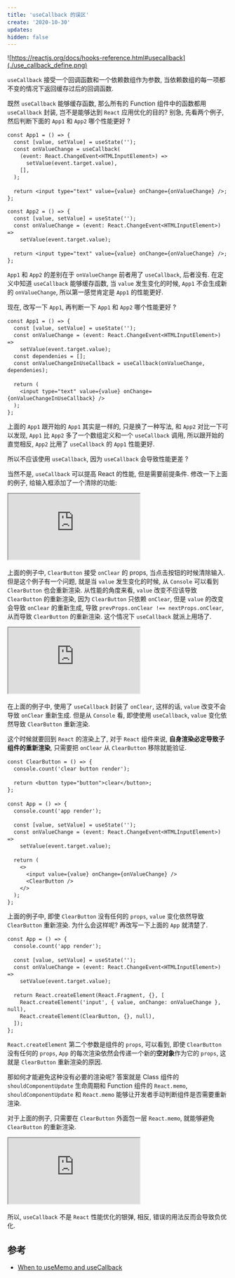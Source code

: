 ```yaml
---
title: 'useCallback 的误区'
create: '2020-10-30'
updates:
hidden: false
---
```


![https://reactjs.org/docs/hooks-reference.html#usecallback](./use_callback_define.png)

`useCallback` 接受一个回调函数和一个依赖数组作为参数, 当依赖数组的每一项都不变的情况下返回缓存过后的回调函数.

既然 `useCallback` 能够缓存函数, 那么所有的 Function 组件中的函数都用 `useCallback` 封装, 岂不是能够达到 `React` 应用优化的目的? 别急, 先看两个例子, 然后判断下面的 `App1` 和 `App2` 哪个性能更好 ?

```tsx
const App1 = () => {
  const [value, setValue] = useState('');
  const onValueChange = useCallback(
    (event: React.ChangeEvent<HTMLInputElement>) =>
      setValue(event.target.value),
    [],
  );

  return <input type="text" value={value} onChange={onValueChange} />;
};
```

```tsx
const App2 = () => {
  const [value, setValue] = useState('');
  const onValueChange = (event: React.ChangeEvent<HTMLInputElement>) =>
    setValue(event.target.value);

  return <input type="text" value={value} onChange={onValueChange} />;
};
```

`App1` 和 `App2` 的差别在于 `onValueChange` 前者用了 `useCallback`, 后者没有. 在定义中知道 `useCallback` 能够缓存函数, 当 `value` 发生变化的时候, `App1` 不会生成新的 `onValueChange`, 所以第一感觉肯定是 `App1` 的性能更好.

现在, 改写一下 `App1`, 再判断一下 `App1` 和 `App2` 哪个性能更好 ?

```tsx
const App1 = () => {
  const [value, setValue] = useState('');
  const onValueChange = (event: React.ChangeEvent<HTMLInputElement>) =>
    setValue(event.target.value);
  const dependenies = [];
  const onValueChangeInUseCallback = useCallback(onValueChange, dependenies);

  return (
    <input type="text" value={value} onChange={onValueChangeInUseCallback} />
  );
};
```

上面的 `App1` 跟开始的 `App1` 其实是一样的, 只是换了一种写法, 和 `App2` 对比一下可以发现, `App1` 比 `App2` 多了一个数组定义和一个 `useCallback` 调用, 所以跟开始的直觉相反, `App2` 比用了 `useCallback` 的 `App1` 性能更好.

所以不应该使用 `useCallback`, 因为 `useCallback` 会导致性能更差 ?

当然不是, `useCallback` 可以提高 React 的性能, 但是需要前提条件. 修改一下上面的例子, 给输入框添加了一个清除的功能:

<iframe
  src="https://codesandbox.io/embed/nousecallback-yfzkq?fontsize=14&hidenavigation=1&theme=dark"
  title="no_use_callback"
></iframe>

上面的例子中, `ClearButton` 接受 `onClear` 的 props, 当点击按钮的时候清除输入. 但是这个例子有一个问题, 就是当 `value` 发生变化的时候, 从 `Console` 可以看到 `ClearButton` 也会重新渲染. 从性能的角度来看, `value` 改变不应该导致 `ClearButton` 的重新渲染, 因为 `ClearButton` 只依赖 `onClear`, 但是 `value` 的改变会导致 `onClear` 的重新生成, 导致 `prevProps.onClear !== nextProps.onClear`, 从而导致 `ClearButton` 的重新渲染. 这个情况下 `useCallback` 就派上用场了.

<iframe
  src="https://codesandbox.io/embed/usecallback-vf9b8?fontsize=14&hidenavigation=1&theme=dark"
  title="use_callback"
></iframe>

在上面的例子中, 使用了 `useCallback` 封装了 `onClear`, 这样的话, `value` 改变不会导致 `onClear` 重新生成. 但是从 `Console` 看, 即使使用 `useCallback`, `value` 变化依然导致 `ClearButton` 重新渲染.

这个时候就要回到 `React` 的渲染上了, 对于 `React` 组件来说, **自身渲染必定导致子组件的重新渲染**, 只需要把 `onClear` 从 `ClearButton` 移除就能验证.

```tsx
const ClearButton = () => {
  console.count('clear button render');

  return <button type="button">clear</button>;
};

const App = () => {
  console.count('app render');

  const [value, setValue] = useState('');
  const onValueChange = (event: React.ChangeEvent<HTMLInputElement>) =>
    setValue(event.target.value);

  return (
    <>
      <input value={value} onChange={onValueChange} />
      <ClearButton />
    </>
  );
};
```

上面的例子中, 即使 `ClearButton` 没有任何的 `props`, `value` 变化依然导致 `ClearButton` 重新渲染. 为什么会这样呢? 再改写一下上面的 `App` 就清楚了.

```tsx
const App = () => {
  console.count('app render');

  const [value, setValue] = useState('');
  const onValueChange = (event: React.ChangeEvent<HTMLInputElement>) =>
    setValue(event.target.value);

  return React.createElement(React.Fragment, {}, [
    React.createElement('input', { value, onChange: onValueChange }, null),
    React.createElement(ClearButton, {}, null),
  ]);
};
```

`React.createElement` 第二个参数是组件的 `props`, 可以看到, 即使 `ClearButton` 没有任何的 `props`, `App` 的每次渲染依然会传递一个新的**空对象**作为它的 `props`, 这就是 `ClearButton` 重新渲染的原因.

那如何才能避免这种没有必要的渲染呢? 答案就是 Class 组件的 `shouldComponentUpdate` 生命周期和 Function 组件的 `React.memo`, `shouldComponentUpdate` 和 `React.memo` 能够让开发者手动判断组件是否需要重新渲染.

对于上面的例子, 只需要在 `ClearButton` 外面包一层 `React.memo`, 就能够避免 `ClearButton` 的重新渲染.

<iframe
  src="https://codesandbox.io/embed/usecallbackwithmemo-h74x0?fontsize=14&hidenavigation=1&theme=dark"
  title="use_callback_with_memo"
></iframe>

所以, `useCallback` 不是 `React` 性能优化的银弹, 相反, 错误的用法反而会导致负优化.

## 参考

- [When to useMemo and useCallback](https://kentcdodds.com/blog/usememo-and-usecallback)
